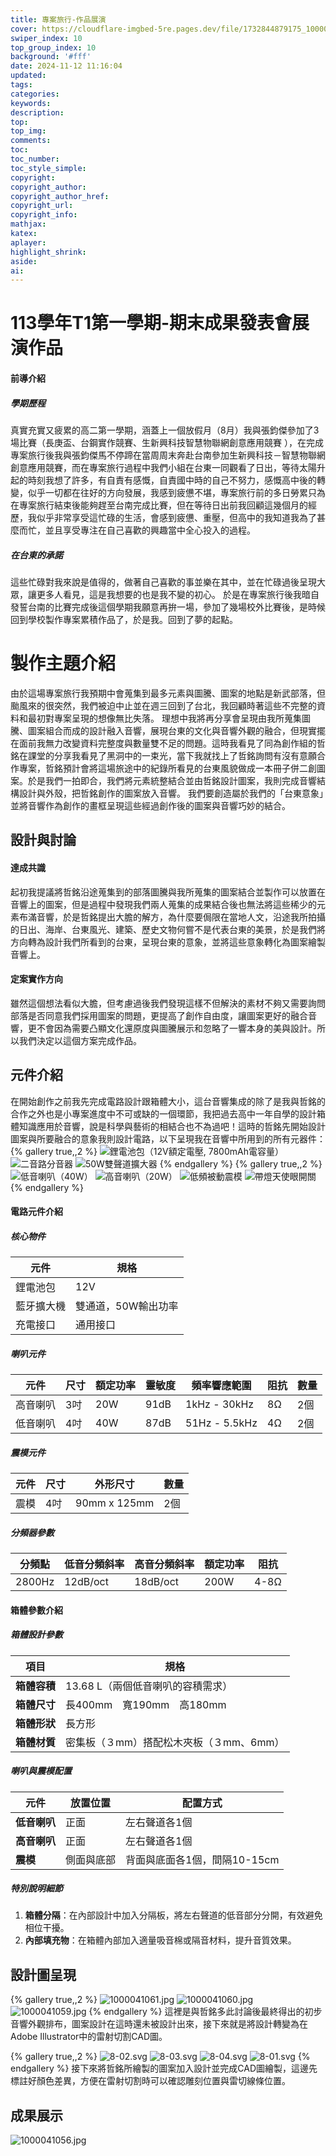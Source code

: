 ```yaml
---
title: 專案旅行-作品展演
cover: https://cloudflare-imgbed-5re.pages.dev/file/1732844879175_1000041056.jpg
swiper_index: 10
top_group_index: 10
background: '#fff'
date: 2024-11-12 11:16:04
updated:
tags:
categories:
keywords:
description:
top:
top_img:
comments:
toc:
toc_number:
toc_style_simple:
copyright:
copyright_author:
copyright_author_href:
copyright_url:
copyright_info:
mathjax:
katex:
aplayer:
highlight_shrink:
aside:
ai:
---
```


# 113學年T1第一學期-期末成果發表會展演作品
#### 前導介紹
##### 學期歷程
真實充實又疲累的高二第一學期，涵蓋上一個放假月（8月）我與張鈞傑參加了3場比賽（長庚盃、台鋼實作競賽、生新興科技智慧物聯網創意應用競賽 ），在完成專案旅行後我與張鈞傑馬不停蹄在當周周末奔赴台南參加生新興科技－智慧物聯網創意應用競賽，而在專案旅行過程中我們小組在台東一同觀看了日出，等待太陽升起的時刻我想了許多，有自責有感慨，自責國中時的自己不努力，感慨高中後的轉變，似乎一切都在往好的方向發展，我感到疲憊不堪，專案旅行前的多日勞累只為在專案旅行結束後能夠趕至台南完成比賽，但在等待日出前我回顧這幾個月的經歷，我似乎非常享受這忙碌的生活，會感到疲憊、重壓，但高中的我知道我為了甚麼而忙，並且享受專注在自己喜歡的興趣當中全心投入的過程。
##### 在台東的承諾
這些忙碌對我來說是值得的，做著自己喜歡的事並樂在其中，並在忙碌過後呈現大眾，讓更多人看見，這是我想要的也是我不變的初心。
於是在專案旅行後我暗自發誓台南的比賽完成後這個學期我願意再拚一場，參加了幾場校外比賽後，是時候回到學校製作專案累積作品了，於是我。回到了夢的起點。

# 製作主題介紹
由於這場專案旅行我預期中會蒐集到最多元素與圖騰、圖案的地點是新武部落，但颱風來的很突然，我們被迫中止並在週三回到了台北，我回顧時著這些不完整的資料和最初對專案呈現的想像無比失落。
理想中我將再分享會呈現由我所蒐集圖騰、圖案組合而成的設計融入音響，展現台東的文化與音響外觀的融合，但現實擺在面前我無力改變資料完整度與數量雙不足的問題。這時我看見了同為創作組的哲銘在課堂的分享我看見了黑洞中的一束光，當下我就找上了哲銘詢問有沒有意願合作專案，哲銘預計會將這場旅途中的紀錄所看見的台東風貌做成一本冊子併二創圖案。於是我們一拍即合，我們將元素統整結合並由哲銘設計圖案，我則完成音響結構設計與外殼，把哲銘創作的圖案放入音響。
我們要創造屬於我們的「台東意象」並將音響作為創作的畫框呈現這些經過創作後的圖案與音響巧妙的結合。

## 設計與討論

#### 達成共識
起初我提議將哲銘沿途蒐集到的部落圖騰與我所蒐集的圖案結合並製作可以放置在音響上的圖案，但是過程中發現我們兩人蒐集的成果結合後也無法將這些稀少的元素布滿音響，於是哲銘提出大膽的解方，為什麼要侷限在當地人文，沿途我所拍攝的日出、海岸、台東風光、建築、歷史文物何嘗不是代表台東的美景，於是我們將方向轉為設計我們所看到的台東，呈現台東的意象，並將這些意象轉化為圖案繪製音響上。
#### 定案實作方向
雖然這個想法看似大膽，但考慮過後我們發現這樣不但解決的素材不夠又需要詢問部落是否同意我們採用圖案的問題，更提高了創作自由度，讓圖案更好的融合音響，更不會因為需要凸顯文化還原度與圖騰展示和忽略了一響本身的美與設計。所以我們決定以這個方案完成作品。

## 元件介紹
在開始創作之前我先完成電路設計跟箱體大小，這台音響集成的除了是我與哲銘的合作之外也是小專案進度中不可或缺的一個環節，我把過去高中一年自學的設計箱體知識應用於音響，說是科學與藝術的相結合也不為過吧！這時的哲銘先開始設計圖案與所要融合的意象我則設計電路，以下呈現我在音響中所用到的所有元器件：
{% gallery true,,2 %}
![鋰電池包（12V額定電壓, 7800mAh電容量）](https://cloudflare-imgbed-5re.pages.dev/file/1732674821136_1000041027.jpg)
![二音路分音器](https://cloudflare-imgbed-5re.pages.dev/file/1732674824066_1000041023.jpg)
![50W雙聲道擴大器](https://cloudflare-imgbed-5re.pages.dev/file/1732674829031_1000041024.jpg)
{% endgallery %}
{% gallery true,,2 %}
![低音喇叭（40W）](https://cloudflare-imgbed-5re.pages.dev/file/1732674820885_1000041028.jpg)
![高音喇叭（20W）](https://cloudflare-imgbed-5re.pages.dev/file/1732674822916_1000041026.jpg)
![低頻被動震模](https://cloudflare-imgbed-5re.pages.dev/file/1732674819745_1000041025.jpg)
![帶燈天使眼開關](https://cloudflare-imgbed-5re.pages.dev/file/1732674819886_1000041029.jpg)
{% endgallery %}
#### 電路元件介紹

##### 核心物件
| 元件          | 規格                 |
|---------------|----------------------|
| 鋰電池包      | 12V                 |
| 藍牙擴大機    | 雙通道，50W輸出功率 |
| 充電接口      | 通用接口       |

##### 喇叭元件
| 元件          | 尺寸  | 額定功率 | 靈敏度 | 頻率響應範圍    | 阻抗 | 數量 |
|---------------|-------|----------|--------|-----------------|------|------|
| 高音喇叭      | 3吋   | 20W      | 91dB   | 1kHz - 30kHz    | 8Ω   | 2個  |
| 低音喇叭      | 4吋   | 40W      | 87dB   | 51Hz - 5.5kHz   | 4Ω   | 2個  |

##### 震模元件
| 元件   | 尺寸  | 外形尺寸         | 數量 |
|--------|-------|------------------|------|
| 震模   | 4吋   | 90mm x 125mm     | 2個  |

##### 分頻器參數
| 分頻點      | 低音分頻斜率 | 高音分頻斜率 | 額定功率 | 阻抗     |
|-------------|--------------|--------------|----------|----------|
| 2800Hz      | 12dB/oct     | 18dB/oct     | 200W     | 4-8Ω     |

#### 箱體參數介紹
##### 箱體設計參數
| 項目              | 規格                                              |
|-------------------|---------------------------------------------------|
| **箱體容積**      | 13.68 L（兩個低音喇叭的容積需求）            |
| **箱體尺寸**      | 長400mm　寬190mm　高180mm                       |
| **箱體形狀**      | 長方形                                            |
| **箱體材質**      | 密集板（３mm）搭配松木夾板（３mm、6mm）      |

##### 喇叭與震模配置
| 元件              | 放置位置              | 配置方式                       |
|-------------------|----------------------|---------------------------------|
| **低音喇叭**      | 正面                  | 左右聲道各1個                   |
| **高音喇叭**      | 正面                  | 左右聲道各1個                   |
| **震模**          | 側面與底部            | 背面與底面各1個，間隔10-15cm   |

##### 特別說明細節
1. **箱體分隔**：在內部設計中加入分隔板，將左右聲道的低音部分分開，有效避免相位干擾。
2. **內部填充物**：在箱體內部加入適量吸音棉或隔音材料，提升音質效果。

## 設計圖呈現
{% gallery true,,2 %}
![1000041061.jpg](https://cloudflare-imgbed-5re.pages.dev/file/1732845003554_1000041061.jpg)
![1000041060.jpg](https://cloudflare-imgbed-5re.pages.dev/file/1732845000580_1000041060.jpg)
![1000041059.jpg](https://cloudflare-imgbed-5re.pages.dev/file/1732844999705_1000041059.jpg)
{% endgallery %}
這裡是與哲銘多此討論後最終得出的初步音響外觀排布，圖案設計在這時還未被設計出來，接下來就是將設計轉變為在Adobe Illustrator中的雷射切割CAD圖。

{% gallery true,,2 %}
![8-02.svg](https://cloudflare-imgbed-5re.pages.dev/file/1732845430147_8-02.svg)
![8-03.svg](https://cloudflare-imgbed-5re.pages.dev/file/1732845426691_8-03.svg)
![8-04.svg](https://cloudflare-imgbed-5re.pages.dev/file/1732845432506_8-04.svg)
![8-01.svg](https://cloudflare-imgbed-5re.pages.dev/file/1732845430094_8-01.svg)
{% endgallery %}
接下來將哲銘所繪製的圖案加入設計並完成CAD圖繪製，這邊先標註好顏色差異，方便在雷射切割時可以確認雕刻位置與雷切線條位置。

## 成果展示
![1000041056.jpg](https://cloudflare-imgbed-5re.pages.dev/file/1732844879175_1000041056.jpg)